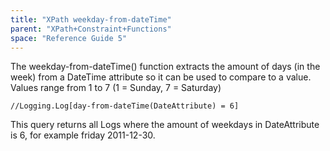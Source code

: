 ```yaml
---
title: "XPath weekday-from-dateTime"
parent: "XPath+Constraint+Functions"
space: "Reference Guide 5"
---
```



The weekday-from-dateTime() function extracts the amount of days (in the week) from a DateTime attribute so it can be used to compare to a value. Values range from 1 to 7 (1 = Sunday, 7 = Saturday)

```
//Logging.Log[day-from-dateTime(DateAttribute) = 6]

```

This query returns all Logs where the amount of weekdays in DateAttribute is 6, for example friday 2011-12-30.

